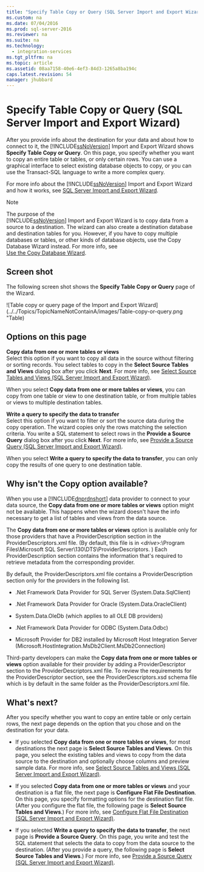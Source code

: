 ```yaml
---
title: "Specify Table Copy or Query (SQL Server Import and Export Wizard)"
ms.custom: na
ms.date: 07/04/2016
ms.prod: sql-server-2016
ms.reviewer: na
ms.suite: na
ms.technology: 
  - integration-services
ms.tgt_pltfrm: na
ms.topic: article
ms.assetid: 08aa7158-40e6-4ef3-84d3-1265a8ba194c
caps.latest.revision: 54
manager: jhubbard
---
```

# Specify Table Copy or Query (SQL Server Import and Export Wizard)
After you provide info about the destination for your data and about how to connect to it, the [!INCLUDE[ssNoVersion](../../Topics/TopicNameContainA/tokens/ssNoVersion_md.md)] Import and Export Wizard shows **Specify Table Copy or Query**. On this page, you specify whether you want to copy an entire table or tables, or only certain rows. You can use a graphical interface to select existing database objects to copy, or you can use the Transact-SQL language to write a more complex query.  
  
 For more info about the [!INCLUDE[ssNoVersion](../../Topics/TopicNameContainA/tokens/ssNoVersion_md.md)] Import and Export Wizard and how it works, see [SQL Server Import and Export Wizard](../../Topics/TopicNameNotContainA/SQL-Server-Import-and-Export-Wizard.md).  
  
> [!NOTE]  
>  The purpose of the   
>             [!INCLUDE[ssNoVersion](../../Topics/TopicNameContainA/tokens/ssNoVersion_md.md)] Import and Export Wizard is to copy data from a source to a destination. The wizard can also create a destination database and destination tables for you. However, if you have to copy multiple databases or tables, or other kinds of database objects, use the Copy Database Wizard instead. For more info, see   
>             [Use the Copy Database Wizard](../../Topics/TopicNameNotContainA/Use-the-Copy-Database-Wizard.md).  
  
## Screen shot  
 The following screen shot shows the **Specify Table Copy or Query** page of the Wizard.  
  
 ![Table copy or query page of the Import and Export Wizard](../../Topics/TopicNameNotContainA/images/Table-copy-or-query.png "Table)  
  
## Options on this page  
 **Copy data from one or more tables or views**  
 Select this option if you want to copy all data in the source without filtering or sorting records. You select tables to copy in the **Select Source Tables and Views** dialog box after you click **Next**. For more info, see [Select Source Tables and Views (SQL Server Import and Export Wizard)](../../Topics/TopicNameNotContainA/Select-Source-Tables-and-Views--SQL-Server-Import-and-Export-Wizard-.md).  
  
 When you select **Copy data from one or more tables or views**, you can copy from one table or view to one destination table, or from multiple tables or views to multiple destination tables.  
  
 **Write a query to specify the data to transfer**  
 Select this option if you want to filter or sort the source data during the copy operation. The wizard copies only the rows matching the selection criteria. You write a SQL statement to select rows in the **Provide a Source Query** dialog box after you click **Next**. For more info, see [Provide a Source Query (SQL Server Import and Export Wizard)](../../Topics/TopicNameContainA/Provide-a-Source-Query--SQL-Server-Import-and-Export-Wizard-.md).  
  
 When you select **Write a query to specify the data to transfer**, you can only copy the results of one query to one destination table.  
  
## Why isn't the Copy option available?  
 When you use a [!INCLUDE[dnprdnshort](../../Topics/TopicNameContainA/tokens/dnprdnshort_md.md)] data provider to connect to your data source, the **Copy data from one or more tables or views** option might not be available. This happens when the wizard doesn't have the info necessary to get a list of tables and views from the data source.  
  
 The **Copy data from one or more tables or views** option is available only for those providers that have a ProviderDescription section in the ProviderDescriptors.xml file. (By default, this file is in <*drive*>:\Program Files\Microsoft SQL Server\130\DTS\ProviderDescriptors. ) Each ProviderDescription section contains the information that's required to retrieve metadata from the corresponding provider.  
  
 By default, the ProviderDescriptors.xml file contains a ProviderDescription section only for the providers in the following list.  
  
-   .Net Framework Data Provider for SQL Server (System.Data.SqlClient)  
  
-   .Net Framework Data Provider for Oracle (System.Data.OracleClient)  
  
-   System.Data.OleDb (which applies to all OLE DB providers)  
  
-   .Net Framework Data Provider for ODBC (System.Data.Odbc)  
  
-   Microsoft Provider for DB2 installed by Microsoft Host Integration Server (Microsoft.HostIntegration.MsDb2Client.MsDb2Connection)  
  
 Third-party developers can make the **Copy data from one or more tables or views** option available for their provider by adding  a ProviderDescriptor section to the ProviderDescriptors.xml file. To review the requirements for the ProviderDescriptor section, see the ProviderDescriptors.xsd schema file which is by default in the same folder as the ProviderDescriptors.xml file.  
  
## What's next?  
 After you specify whether you want to copy an entire table or only certain rows, the next page depends on the option that you chose and on the destination for your data.  
  
-   If you selected **Copy data from one or more tables or views**, for most destinations the next page is **Select Source Tables and Views**. On this page, you select the existing tables and views to copy from the data source to the destination and optionally choose columns and preview sample data. For more info, see [Select Source Tables and Views (SQL Server Import and Export Wizard)](../../Topics/TopicNameNotContainA/Select-Source-Tables-and-Views--SQL-Server-Import-and-Export-Wizard-.md).  
  
-   If you selected **Copy data from one or more tables or views** and your destination is a flat file, the next page is **Configure Flat File Destination**. On this page, you specify formatting options for the destination flat file. (After you configure the flat file, the following page is **Select Source Tables and Views**.) For more info, see [Configure Flat File Destination (SQL Server Import and Export Wizard)](../../Topics/TopicNameNotContainA/Configure-Flat-File-Destination--SQL-Server-Import-and-Export-Wizard-.md).  
  
-   If you selected **Write a query to specify the data to transfer**, the next page is **Provide a Source Query**. On this page, you write and test the SQL statement that selects the data to copy from the data source to the destination. (After you provide a query, the following page is **Select Source Tables and Views**.) For more info, see [Provide a Source Query (SQL Server Import and Export Wizard)](../../Topics/TopicNameContainA/Provide-a-Source-Query--SQL-Server-Import-and-Export-Wizard-.md).